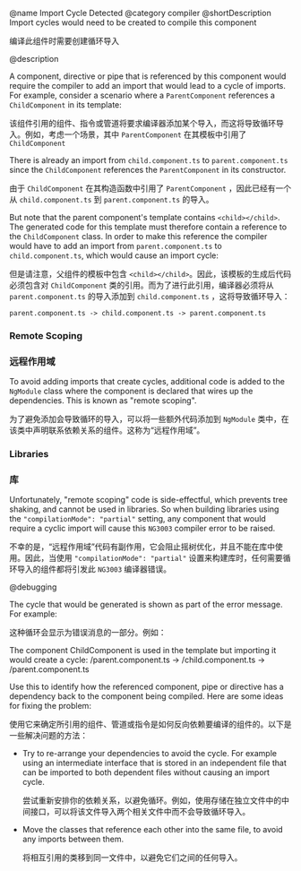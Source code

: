 @name Import Cycle Detected
@category compiler
@shortDescription Import cycles would need to be created to compile this component

编译此组件时需要创建循环导入

@description

A component, directive or pipe that is referenced by this component would require the compiler
to add an import that would lead to a cycle of imports.  For example, consider a scenario where
a `ParentComponent` references a `ChildComponent` in its template:

该组件引用的组件、指令或管道将要求编译器添加某个导入，而这将导致循环导入。例如，考虑一个场景，其中 `ParentComponent` 在其模板中引用了 `ChildComponent`

<code-example path="errors/cyclic-imports/parent.component.ts" header="parent.component.ts"></code-example>

<code-example path="errors/cyclic-imports/child.component.ts" header="child.component.ts"></code-example>

There is already an import from `child.component.ts` to `parent.component.ts` since the `ChildComponent`
references the `ParentComponent` in its constructor.

由于 `ChildComponent` 在其构造函数中引用了 `ParentComponent` ，因此已经有一个从 `child.component.ts` 到 `parent.component.ts` 的导入。

But note that the parent component's template contains `<child></child>`. The generated code for this
template must therefore contain a reference to the `ChildComponent` class. In order to make this reference
the compiler would have to add an import from `parent.component.ts` to `child.component.ts`, which would
cause an import cycle:

但是请注意，父组件的模板中包含 `<child></child>`。因此，该模板的生成后代码必须包含对 `ChildComponent` 类的引用。而为了进行此引用，编译器必须将从 `parent.component.ts` 的导入添加到 `child.component.ts` ，这将导致循环导入：

```
parent.component.ts -> child.component.ts -> parent.component.ts
```

### Remote Scoping

### 远程作用域

To avoid adding imports that create cycles, additional code is added to the `NgModule` class where
the component is declared that wires up the dependencies. This is known as "remote scoping".

为了避免添加会导致循环的导入，可以将一些额外代码添加到 `NgModule` 类中，在该类中声明联系依赖关系的组件。这称为“远程作用域”。

### Libraries

### 库

Unfortunately, "remote scoping" code is side-effectful, which prevents tree shaking, and cannot
be used in libraries. So when building libraries using the `"compilationMode": "partial"` setting,
any component that would require a cyclic import will cause this `NG3003` compiler error to be raised.

不幸的是，“远程作用域”代码有副作用，它会阻止摇树优化，并且不能在库中使用。因此，当使用 `"compilationMode": "partial"` 设置来构建库时，任何需要循环导入的组件都将引发此 `NG3003` 编译器错误。

@debugging

The cycle that would be generated is shown as part of the error message. For example:

这种循环会显示为错误消息的一部分。例如：

<code-example hideCopy="true">
<span class="nocode">The component ChildComponent is used in the template but importing it would create a cycle:
/parent.component.ts -> /child.component.ts -> /parent.component.ts</span>
</code-example>

Use this to identify how the referenced component, pipe or directive has a dependency back to the
component being compiled. Here are some ideas for fixing the problem:

使用它来确定所引用的组件、管道或指令是如何反向依赖要编译的组件的。以下是一些解决问题的方法：

* Try to re-arrange your dependencies to avoid the cycle. For example using an intermediate interface
  that is stored in an independent file that can be imported to both dependent files without
  causing an import cycle.

  尝试重新安排你的依赖关系，以避免循环。例如，使用存储在独立文件中的中间接口，可以将该文件导入两个相关文件中而不会导致循环导入。

* Move the classes that reference each other into the same file, to avoid any imports between them.

  将相互引用的类移到同一文件中，以避免它们之间的任何导入。
